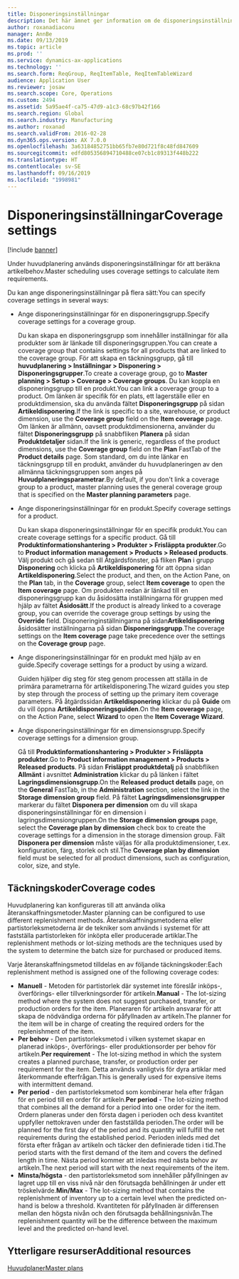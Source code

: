 ```yaml
---
title: Disponeringsinställningar
description: Det här ämnet ger information om de disponeringsinställningar som huvudplaneringen använder för att beräkna artikelbehov.
author: roxanadiaconu
manager: AnnBe
ms.date: 09/13/2019
ms.topic: article
ms.prod: ''
ms.service: dynamics-ax-applications
ms.technology: ''
ms.search.form: ReqGroup, ReqItemTable, ReqItemTableWizard
audience: Application User
ms.reviewer: josaw
ms.search.scope: Core, Operations
ms.custom: 2494
ms.assetid: 5a95ae4f-ca75-47d9-a1c3-68c97b42f166
ms.search.region: Global
ms.search.industry: Manufacturing
ms.author: roxanad
ms.search.validFrom: 2016-02-28
ms.dyn365.ops.version: AX 7.0.0
ms.openlocfilehash: 3a63184852751bb65fb7e80d721f8c48fd847609
ms.sourcegitcommit: edfd805356894710488ce07cb1c89313f448b222
ms.translationtype: HT
ms.contentlocale: sv-SE
ms.lasthandoff: 09/16/2019
ms.locfileid: "1998981"
---
```

# <a name="coverage-settings"></a><span data-ttu-id="d52ea-103">Disponeringsinställningar</span><span class="sxs-lookup"><span data-stu-id="d52ea-103">Coverage settings</span></span>

[!include [banner](../includes/banner.md)]

<span data-ttu-id="d52ea-104">Under huvudplanering används disponeringsinställningar för att beräkna artikelbehov.</span><span class="sxs-lookup"><span data-stu-id="d52ea-104">Master scheduling uses coverage settings to calculate item requirements.</span></span>

<span data-ttu-id="d52ea-105">Du kan ange disponeringsinställningar på flera sätt:</span><span class="sxs-lookup"><span data-stu-id="d52ea-105">You can specify coverage settings in several ways:</span></span>

- <span data-ttu-id="d52ea-106">Ange disponeringsinställningar för en disponeringsgrupp.</span><span class="sxs-lookup"><span data-stu-id="d52ea-106">Specify coverage settings for a coverage group.</span></span>

    <span data-ttu-id="d52ea-107">Du kan skapa en disponeringsgrupp som innehåller inställningar för alla produkter som är länkade till disponeringsgruppen.</span><span class="sxs-lookup"><span data-stu-id="d52ea-107">You can create a coverage group that contains settings for all products that are linked to the coverage group.</span></span> <span data-ttu-id="d52ea-108">För att skapa en täckningsgrupp, gå till **huvudplanering &gt; Inställningar &gt; Disponering &gt; Disponeringsgrupper**.</span><span class="sxs-lookup"><span data-stu-id="d52ea-108">To create a coverage group, go to **Master planning &gt; Setup &gt; Coverage &gt; Coverage groups**.</span></span> <span data-ttu-id="d52ea-109">Du kan koppla en disponeringsgrupp till en produkt.</span><span class="sxs-lookup"><span data-stu-id="d52ea-109">You can link a coverage group to a product.</span></span> <span data-ttu-id="d52ea-110">Om länken är specifik för en plats, ett lagerställe eller en produktdimension, ska du använda fältet **Disponeringsgrupp** på sidan **Artikeldisponering**.</span><span class="sxs-lookup"><span data-stu-id="d52ea-110">If the link is specific to a site, warehouse, or product dimension, use the **Coverage group** field on the **Item coverage** page.</span></span> <span data-ttu-id="d52ea-111">Om länken är allmänn, oavsett produktdimensionerna, använder du fältet **Disponeringsgrupp** på snabbfliken **Planera** på sidan **Produktdetaljer** sidan.</span><span class="sxs-lookup"><span data-stu-id="d52ea-111">If the link is generic, regardless of the product dimensions, use the **Coverage group** field on the **Plan** FastTab of the **Product details** page.</span></span> <span data-ttu-id="d52ea-112">Som standard, om du inte länkar en täckningsgrupp till en produkt, använder du huvudplaneringen av den allmänna täckningsgruppen som anges på **Huvudplaneringsparametrar**.</span><span class="sxs-lookup"><span data-stu-id="d52ea-112">By default, if you don't link a coverage group to a product, master planning uses the general coverage group that is specified on the **Master planning parameters** page.</span></span>

- <span data-ttu-id="d52ea-113">Ange disponeringsinställningar för en produkt.</span><span class="sxs-lookup"><span data-stu-id="d52ea-113">Specify coverage settings for a product.</span></span>

    <span data-ttu-id="d52ea-114">Du kan skapa disponeringsinställningar för en specifik produkt.</span><span class="sxs-lookup"><span data-stu-id="d52ea-114">You can create coverage settings for a specific product.</span></span> <span data-ttu-id="d52ea-115">Gå till **Produktinformationshantering &gt; Produkter &gt; Frisläppta produkter**.</span><span class="sxs-lookup"><span data-stu-id="d52ea-115">Go to **Product information management &gt; Products &gt; Released products**.</span></span> <span data-ttu-id="d52ea-116">Välj produkt och gå sedan till Åtgärdsfönster, på fliken **Plan** i grupp **Disponering** och klicka på **Artikeldisponering** för att öppna sidan **Artikeldisponering**.</span><span class="sxs-lookup"><span data-stu-id="d52ea-116">Select the product, and then, on the Action Pane, on the **Plan** tab, in the **Coverage** group, select **Item coverage** to open the **Item coverage** page.</span></span> <span data-ttu-id="d52ea-117">Om produkten redan är länkad till en disponeringsgrupp kan du åsidosätta inställningarna för gruppen med hjälp av fältet **Åsidosätt**.</span><span class="sxs-lookup"><span data-stu-id="d52ea-117">If the product is already linked to a coverage group, you can override the coverage group settings by using the **Override** field.</span></span> <span data-ttu-id="d52ea-118">Disponeringinställningarna på sidan**Artikeldisponering** åsidosätter inställningarna på sidan **Disponeringsgrupp**.</span><span class="sxs-lookup"><span data-stu-id="d52ea-118">The coverage settings on the **Item coverage** page take precedence over the settings on the **Coverage group** page.</span></span>

- <span data-ttu-id="d52ea-119">Ange disponeringsinställningar för en produkt med hjälp av en guide.</span><span class="sxs-lookup"><span data-stu-id="d52ea-119">Specify coverage settings for a product by using a wizard.</span></span>

    <span data-ttu-id="d52ea-120">Guiden hjälper dig steg för steg genom processen att ställa in de primära parametrarna för artikeldisponering.</span><span class="sxs-lookup"><span data-stu-id="d52ea-120">The wizard guides you step by step through the process of setting up the primary item coverage parameters.</span></span> <span data-ttu-id="d52ea-121">På åtgärdssidan **Artikeldisponering** klickar du på **Guide** om du vill öppna **Artikeldisponeringsguiden**.</span><span class="sxs-lookup"><span data-stu-id="d52ea-121">On the **Item coverage** page, on the Action Pane, select **Wizard** to open the **Item Coverage Wizard**.</span></span>

- <span data-ttu-id="d52ea-122">Ange disponeringsinställningar för en dimensionsgrupp.</span><span class="sxs-lookup"><span data-stu-id="d52ea-122">Specify coverage settings for a dimension group.</span></span>

    <span data-ttu-id="d52ea-123">Gå till **Produktinformationshantering &gt; Produkter &gt; Frisläppta produkter**.</span><span class="sxs-lookup"><span data-stu-id="d52ea-123">Go to **Product information management &gt; Products &gt; Released products**.</span></span> <span data-ttu-id="d52ea-124">På sidan **Frisläppt produktdetalj** på snabbfliken **Allmänt** i avsnittet **Administration** klickar du på länken i fältet **Lagringsdimensionsgrupp**.</span><span class="sxs-lookup"><span data-stu-id="d52ea-124">On the **Released product details** page, on the **General** FastTab, in the **Administration** section, select the link in the **Storage dimension group** field.</span></span> <span data-ttu-id="d52ea-125">På fältet **Lagringsdimensionsgrupper** markerar du fältet **Disponera per dimension** om du vill skapa disponeringsinställningar för en dimension i lagringsdimensiongruppen.</span><span class="sxs-lookup"><span data-stu-id="d52ea-125">On the **Storage dimension groups** page, select the **Coverage plan by dimension** check box to create the coverage settings for a dimension in the storage dimension group.</span></span> <span data-ttu-id="d52ea-126">Fält **Disponera per dimension** måste väljas för alla produktdimensioner, t.ex. konfiguration, färg, storlek och stil.</span><span class="sxs-lookup"><span data-stu-id="d52ea-126">The **Coverage plan by dimension** field must be selected for all product dimensions, such as configuration, color, size, and style.</span></span>


## <a name="coverage-codes"></a><span data-ttu-id="d52ea-127">Täckningskoder</span><span class="sxs-lookup"><span data-stu-id="d52ea-127">Coverage codes</span></span>

<span data-ttu-id="d52ea-128">Huvudplanering kan konfigureras till att använda olika återanskaffningsmetoder.</span><span class="sxs-lookup"><span data-stu-id="d52ea-128">Master planning can be configured to use different replenishment methods.</span></span> <span data-ttu-id="d52ea-129">Återanskaffningsmetoderna eller partistorleksmetoderna är de tekniker som används i systemet för att fastställa partistorleken för inköpta eller producerade artiklar.</span><span class="sxs-lookup"><span data-stu-id="d52ea-129">The replenishment methods or lot-sizing methods are the techniques used by the system to determine the batch size for purchased or produced items.</span></span> 

<span data-ttu-id="d52ea-130">Varje återanskaffningsmetod tilldelas en av följande täckningskoder:</span><span class="sxs-lookup"><span data-stu-id="d52ea-130">Each replenishment method is assigned one of the following coverage codes:</span></span>

- <span data-ttu-id="d52ea-131">**Manuell** - Metoden för partistorlek där systemet inte föreslår inköps-, överförings- eller tillverkningsorder för artikeln.</span><span class="sxs-lookup"><span data-stu-id="d52ea-131">**Manual** - The lot-sizing method where the system does not suggest purchased, transfer, or production orders for the item.</span></span> <span data-ttu-id="d52ea-132">Planeraren för artikeln ansvarar för att skapa de nödvändiga orderna för påfyllnaden av artikeln.</span><span class="sxs-lookup"><span data-stu-id="d52ea-132">The planner for the item will be in charge of creating the required orders for the replenishment of the item.</span></span>
- <span data-ttu-id="d52ea-133">**Per behov** - Den partistorleksmetod i vilken systemet skapar en planerad inköps-, överförings- eller produktionsorder per behov för artikeln.</span><span class="sxs-lookup"><span data-stu-id="d52ea-133">**Per requirement** - The lot-sizing method in which the system creates a planned purchase, transfer, or production order per requirement for the item.</span></span> <span data-ttu-id="d52ea-134">Detta används vanligtvis för dyra artiklar med återkommande efterfrågan.</span><span class="sxs-lookup"><span data-stu-id="d52ea-134">This is generally used for expensive items with intermittent demand.</span></span>  
- <span data-ttu-id="d52ea-135">**Per period** - den partistorleksmetod som kombinerar hela efter frågan för en period till en order för artikeln.</span><span class="sxs-lookup"><span data-stu-id="d52ea-135">**Per period** - The lot-sizing method that combines all the demand for a period into one order for the item.</span></span> <span data-ttu-id="d52ea-136">Ordern planeras under den första dagen i perioden och dess kvantitet uppfyller nettokraven under den fastställda perioden.</span><span class="sxs-lookup"><span data-stu-id="d52ea-136">The order will be planned for the first day of the period and its quantity will fulfill the net requirements during the established period.</span></span> <span data-ttu-id="d52ea-137">Perioden inleds med det första efter frågan av artikeln och täcker den definierade tiden i tid.</span><span class="sxs-lookup"><span data-stu-id="d52ea-137">The period starts with the first demand of the item and covers the defined length in time.</span></span> <span data-ttu-id="d52ea-138">Nästa period kommer att inledas med nästa behov av artikeln.</span><span class="sxs-lookup"><span data-stu-id="d52ea-138">The next period will start with the next requirements of the item.</span></span>
- <span data-ttu-id="d52ea-139">**Minsta/högsta** - den partistorleksmetod som innehåller påfyllningen av lagret upp till en viss nivå när den förutsagda behållningen är under ett tröskelvärde.</span><span class="sxs-lookup"><span data-stu-id="d52ea-139">**Min/Max** - The lot-sizing method that contains the replenishment of inventory up to a certain level when the predicted on-hand is below a threshold.</span></span> <span data-ttu-id="d52ea-140">Kvantiteten för påfyllnaden är differensen mellan den högsta nivån och den förutsagda behållningsnivån.</span><span class="sxs-lookup"><span data-stu-id="d52ea-140">The replenishment quantity will be the difference between the maximum level and the predicted on-hand level.</span></span>


## <a name="additional-resources"></a><span data-ttu-id="d52ea-141">Ytterligare resurser</span><span class="sxs-lookup"><span data-stu-id="d52ea-141">Additional resources</span></span>

[<span data-ttu-id="d52ea-142">Huvudplaner</span><span class="sxs-lookup"><span data-stu-id="d52ea-142">Master plans</span></span>](master-plans.md)
